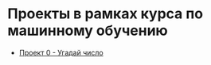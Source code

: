 # Проекты в рамках курса по машинному обучению

* [Проект 0 - Угадай число](https://github.com/arseny-stoyalov/data_science_course/tree/main/project_0)